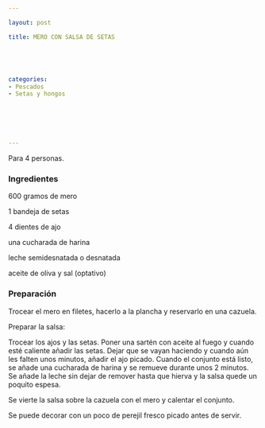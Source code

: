```yaml
---

layout: post

title: MERO CON SALSA DE SETAS





categories:
- Pescados
- Setas y hongos






---
```


Para 4 personas.

<h3>Ingredientes</h3>

600 gramos de mero

1 bandeja de setas

4 dientes de ajo

una cucharada de harina

leche semidesnatada o desnatada

aceite de oliva y sal (optativo)

<h3>Preparación</h3>

Trocear el mero en filetes, hacerlo a la plancha y reservarlo en una cazuela.

Preparar la salsa:

Trocear los ajos y las setas. Poner una sartén con aceite al fuego y cuando esté caliente añadir las setas. Dejar que se vayan haciendo y cuando aún les falten unos minutos, añadir el ajo picado. Cuando el conjunto está listo, se añade una cucharada de harina y se remueve durante unos 2 minutos. Se añade la leche sin dejar de remover hasta que hierva y la salsa quede un poquito espesa.

Se vierte la salsa sobre la cazuela con el mero y calentar el conjunto.

Se puede decorar con un poco de perejil fresco picado antes de servir.